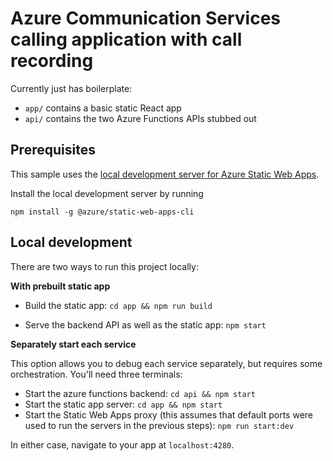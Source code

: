 # Azure Communication Services calling application with call recording

Currently just has boilerplate:

- `app/` contains a basic static React app
- `api/` contains the two Azure Functions APIs stubbed out

## Prerequisites

This sample uses the [local development server for Azure Static Web Apps](https://docs.microsoft.com/en-us/azure/static-web-apps/local-development).

Install the local development server by running

```
npm install -g @azure/static-web-apps-cli
```


## Local development

There are two ways to run this project locally:

**With prebuilt static app**

- Build the static app:
  ```cd app && npm run build```

- Serve the backend API as well as the static app:
  ```npm start```

**Separately start each service**

This option allows you to debug each service separately, but requires some orchestration. You'll need three terminals:

- Start the azure functions backend:
  ```cd api && npm start```
- Start the static app server:
  ```cd app && npm start```
- Start the Static Web Apps proxy (this assumes that default ports were used to run the servers in the previous steps):
  ```npm run start:dev```

In either case, navigate to your app at `localhost:4280`.